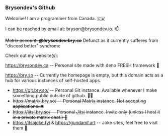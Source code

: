 ### Brysondev's Github

Welcome! I am a programmer from Canada. 🇨🇦


I can be reached by email at: bryson\@brysondev.io. 📫

~~Matrix account: ***\@brysondev:bry.so***~~ Defunct as it currently sufferes from "discord better" syndrome

Check out my website(s):


https://brysondev.ca -- Personal site made with deno FRESH framework 🍋

https://bry.so -- Currently the homepage is empty, but this domain acts as a hub for various instances of self-hosted apps.
- https://git.bry.so/ -- Personal Git instance. Available whenever I make something public outside of github. 👨‍💻
- ~~https://matrix.bry.so/ -- Personal [Matrix](https://matrix.org) instance. Not accepting applications. ❌~~
- ~~https://jitsi.bry.so/ -- Personal [Jitsi](https://jitsi.org/) instance. Invite only (unless I host it in a private matrix chat.) 🥷~~
- https://itsajoke.fyi & https://gundamf.art -- Joke sites, feel free to visit them 🤡
